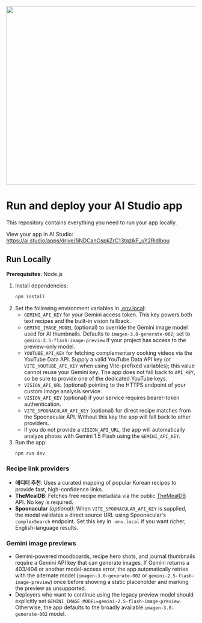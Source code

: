 <div align="center">
  <img width="1200" height="475" alt="GHBanner" src="https://github.com/user-attachments/assets/0aa67016-6eaf-458a-adb2-6e31a0763ed6" />
</div>

# Run and deploy your AI Studio app

This repository contains everything you need to run your app locally.

View your app in AI Studio: https://ai.studio/apps/drive/1iNDCanOspkZrC13tqzikF_uY2Ridlbou

## Run Locally

**Prerequisites:** Node.js

1. Install dependencies:
   ```bash
   npm install
   ```
2. Set the following environment variables in [.env.local](.env.local):
   - `GEMINI_API_KEY` for your Gemini access token. This key powers both text recipes and the built-in vision fallback.
   - `GEMINI_IMAGE_MODEL` (optional) to override the Gemini image model used for AI thumbnails. Defaults to `imagen-3.0-generate-002`; set to `gemini-2.5-flash-image-preview` if your project has access to the preview-only model.
   - `YOUTUBE_API_KEY` for fetching complementary cooking videos via the YouTube Data API. Supply a valid YouTube Data API key (or `VITE_YOUTUBE_API_KEY` when using Vite-prefixed variables); this value cannot reuse your Gemini key. The app does not fall back to `API_KEY`, so be sure to provide one of the dedicated YouTube keys.
   - `VISION_API_URL` (optional) pointing to the HTTPS endpoint of your custom image analysis service.
   - `VISION_API_KEY` (optional) if your service requires bearer-token authentication.
   - `VITE_SPOONACULAR_API_KEY` (optional) for direct recipe matches from the Spoonacular API. Without this key the app will fall back to other providers.
   - If you do not provide a `VISION_API_URL`, the app will automatically analyze photos with Gemini 1.5 Flash using the `GEMINI_API_KEY`.
3. Run the app:
   ```bash
   npm run dev
   ```

### Recipe link providers

- **에디터 추천**: Uses a curated mapping of popular Korean recipes to provide fast, high-confidence links.
- **TheMealDB**: Fetches free recipe metadata via the public [TheMealDB](https://www.themealdb.com/api.php) API. No key is required.
- **Spoonacular** *(optional)*: When `VITE_SPOONACULAR_API_KEY` is supplied, the modal validates a direct source URL using Spoonacular's `complexSearch` endpoint. Set this key in `.env.local` if you want richer, English-language results.

### Gemini image previews

- Gemini-powered moodboards, recipe hero shots, and journal thumbnails require a Gemini API key that can generate images. If Gemini returns a 403/404 or another model-access error, the app automatically retries with the alternate model (`imagen-3.0-generate-002` or `gemini-2.5-flash-image-preview`) once before showing a static placeholder and marking the preview as unsupported.
- Deployers who want to continue using the legacy preview model should explicitly set `GEMINI_IMAGE_MODEL=gemini-2.5-flash-image-preview`. Otherwise, the app defaults to the broadly available `imagen-3.0-generate-002` model.
